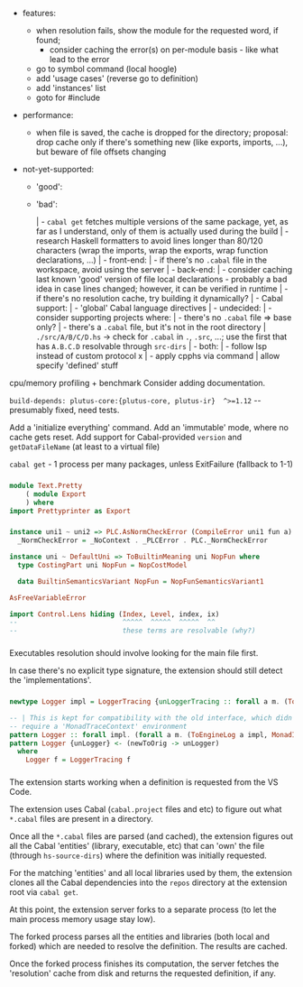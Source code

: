- features:
  - when resolution fails, show the module for the requested word, if found;
    - consider caching the error(s) on per-module basis - like what lead to the error
  - go to symbol command (local hoogle)
  - add 'usage cases' (reverse go to definition)
  - add 'instances' list
  - goto for #include

- performance:
  - when file is saved, the cache is dropped for the directory;
    proposal: drop cache only if there's something new (like exports, imports, ...), but beware of file offsets changing

- not-yet-supported:
  - 'good':
  - 'bad':

    | - `cabal get` fetches multiple versions of the same package, yet, as far as I understand, only of them is actually used during the build
    | - research Haskell formatters to avoid lines longer than 80/120 characters (wrap the imports, wrap the exports, wrap function declarations, ...)
		| - front-end:
		|   - if there's no `.cabal` file in the workspace, avoid using the server
		| - back-end:
		|   - consider caching last known 'good' version of file local declarations - probably a bad idea in case lines changed; however, it can be verified in runtime
    |   - if there's no resolution cache, try building it dynamically?
    |   - Cabal support:
    |     - 'global' Cabal language directives
		| - undecided:
		|   - consider supporting projects where:
		|     - there's no `.cabal` file => base only?
		|     - there's a `.cabal` file, but it's not in the root directory
		|       `./src/A/B/C/D.hs` -> check for `.cabal` in `.`, `.src`, ...; use the first that has `A.B.C.D` resolvable through `src-dirs`
  	| - both:
  	|   - follow lsp instead of custom protocol
x   |   - apply cpphs via command
    |     allow specify 'defined' stuff

cpu/memory profiling + benchmark
Consider adding documentation.

`build-depends: plutus-core:{plutus-core, plutus-ir}  ^>=1.12` -- presumably fixed, need tests.

Add a 'initialize everything' command.
Add an 'immutable' mode, where no cache gets reset.
Add support for Cabal-provided `version` and `getDataFileName` (at least to a virtual file)

`cabal get` - 1 process per many packages, unless ExitFailure (fallback to 1-1)

###
```haskell
module Text.Pretty
    ( module Export
    ) where
import Prettyprinter as Export
```

###
```haskell
instance uni1 ~ uni2 => PLC.AsNormCheckError (CompileError uni1 fun a) PLC.TyName PLC.Name uni2 fun a where
  _NormCheckError = _NoContext . _PLCError . PLC._NormCheckError

instance uni ~ DefaultUni => ToBuiltinMeaning uni NopFun where
  type CostingPart uni NopFun = NopCostModel

  data BuiltinSemanticsVariant NopFun = NopFunSemanticsVariant1

AsFreeVariableError

import Control.Lens hiding (Index, Level, index, ix)
--                          ^^^^^  ^^^^^  ^^^^^  ^^
--                          these terms are resolvable (why?)
```
###
Executables resolution should involve looking for the main file first.

In case there's no explicit type signature, the extension should still detect the 'implementations'.

###
```haskell
newtype Logger impl = LoggerTracing {unLoggerTracing :: forall a m. (ToEngineLog a impl, Tracing.MonadTraceContext m, MonadIO m) => a -> m ()}

-- | This is kept for compatibility with the old interface, which didn't
-- require a 'MonadTraceContext' environment
pattern Logger :: forall impl. (forall a m. (ToEngineLog a impl, MonadIO m) => a -> m ()) -> Logger impl
pattern Logger {unLogger} <- (newToOrig -> unLogger)
  where
    Logger f = LoggerTracing f
```

###
The extension starts working when a definition is requested from the VS Code.

The extension uses Cabal (`cabal.project` files and etc) to figure out what `*.cabal` files are present in a directory.

Once all the `*.cabal` files are parsed (and cached), the extension figures out all the Cabal 'entities' (library, executable, etc) that can 'own' the file (through `hs-source-dirs`) where the definition was initially requested.

For the matching 'entities' and all local libraries used by them, the extension clones all the Cabal dependencies into the `repos` directory at the extension root via `cabal get`.

At this point, the extension server forks to a separate process (to let the main process memory usage stay low).

The forked process parses all the entities and libraries (both local and forked) which are needed to resolve the definition.
The results are cached.

Once the forked process finishes its computation, the server fetches the 'resolution' cache from disk and returns the requested definition, if any.

